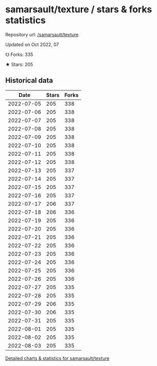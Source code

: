# samarsault/texture / stars & forks statistics

Repository url: [/samarsault/texture](https://github.com/samarsault/texture)

Updated on Oct 2022, 07

☋ Forks: 335

★ Stars: 205

## Historical data
| Date | Stars | Forks |
|------|-------|-------|
| 2022-07-05 | 205 | 338 | 
| 2022-07-06 | 205 | 338 | 
| 2022-07-07 | 205 | 338 | 
| 2022-07-08 | 205 | 338 | 
| 2022-07-09 | 205 | 338 | 
| 2022-07-10 | 205 | 338 | 
| 2022-07-11 | 205 | 338 | 
| 2022-07-12 | 205 | 338 | 
| 2022-07-13 | 205 | 337 | 
| 2022-07-14 | 205 | 337 | 
| 2022-07-15 | 205 | 337 | 
| 2022-07-16 | 205 | 337 | 
| 2022-07-17 | 206 | 337 | 
| 2022-07-18 | 206 | 336 | 
| 2022-07-19 | 205 | 336 | 
| 2022-07-20 | 205 | 336 | 
| 2022-07-21 | 205 | 336 | 
| 2022-07-22 | 205 | 336 | 
| 2022-07-23 | 205 | 336 | 
| 2022-07-24 | 205 | 336 | 
| 2022-07-25 | 205 | 336 | 
| 2022-07-26 | 205 | 336 | 
| 2022-07-27 | 205 | 335 | 
| 2022-07-28 | 205 | 335 | 
| 2022-07-29 | 206 | 335 | 
| 2022-07-30 | 206 | 335 | 
| 2022-07-31 | 205 | 335 | 
| 2022-08-01 | 205 | 335 | 
| 2022-08-02 | 205 | 335 | 
| 2022-08-03 | 205 | 335 | 


[Detailed charts & statistics for samarsault/texture](https://reviewgithub.com/rep/samarsault/texture)
